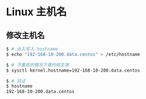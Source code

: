 # Linux 主机名

## 修改主机名

```bash
$ # 永久写入 hostname
$ echo "192-168-10-200.data.centos" > /etc/hostname 

$ # 不重启的情况下使内核生效
$ sysctl kernel.hostname=192-168-10-200.data.centos

$ # 验证
$ hostname
192-168-10-200.data.centos
```
